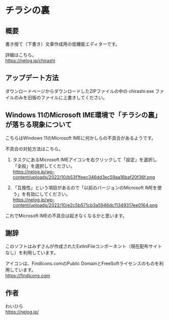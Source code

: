 ﻿チラシの裏
===================================

## 概要

書き捨て（下書き）文章作成用の低機能エディターです。

詳細はこちら。  
https://nelog.jp/chirashi


## アップデート方法

ダウンロードページからダウンロードしたZIPファイルの中の chirashi.exe ファイルのみを旧版のファイルに上書きしてください。

## Windows 11のMicrosoft IME環境で「チラシの裏」が落ちる現象について

こちらはWindows 11のMicrosoft IMEに何かしらの不具合があるようです。

不具合の対処方法はこちら。

1. タスクにあるMicrosoft IMEアイコンを右クリックして「設定」を選択し「全般」を選択してください。  
https://nelog.jp/wp-content/uploads/2022/10/b53f1feec346dd3ec59aa16baf20f36f.png

2. 「互換性」という項目があるので「以前のバージョンのMicrosoft IMEを使う」を有効にしてください。  
https://nelog.jp/wp-content/uploads/2022/10/e2c5b571cb3a5946dc11349317ee0164.png

これでMicrosoft IMEの不具合は起きなくなるかと思います。


## 謝辞

このソフトはみずさんが作成されたExtIniFileコンポーネント（現在配布サイトなし）を利用しています。

アイコンは、FindIcons.comのPublic DomainとFreeSoftライセンスのものを利用しています。  
https://findicons.com

## 作者

わいひら  
https://nelog.jp/

